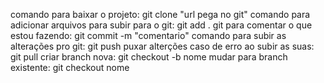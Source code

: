 comando para baixar o projeto: git clone "url pega no git"
comando para adicionar arquivos para subir para o git: git add .
git para comentar o que estou fazendo: git commit -m "comentario"
comando para subir as alterações pro git: git push
puxar alterções caso de erro ao subir as suas: git pull
criar branch nova: git checkout -b nome
mudar para branch existente: git checkout nome